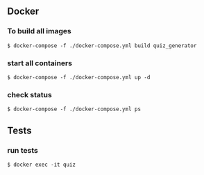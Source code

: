 ## Docker
### To build all images
```console
$ docker-compose -f ./docker-compose.yml build quiz_generator
```

### start all containers
```console
$ docker-compose -f ./docker-compose.yml up -d
```

### check status
```console
$ docker-compose -f ./docker-compose.yml ps
```


## Tests
### run tests
```console
$ docker exec -it quiz
```
 
